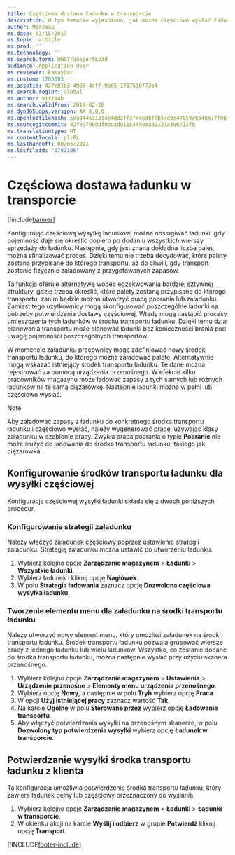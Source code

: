 ```yaml
---
title: Częściowa dostawa ładunku w transporcie
description: W tym temacie wyjaśniono, jak można częściowo wysłać ładunek i odłożyć planowania pojemności dla ładunku.
author: Mirzaab
ms.date: 03/15/2017
ms.topic: article
ms.prod: ''
ms.technology: ''
ms.search.form: WHSTransportLoad
audience: Application User
ms.reviewer: kamaybac
ms.custom: 1705903
ms.assetid: 427e01b3-4968-4cff-9b85-1717530f72e4
ms.search.region: Global
ms.author: mirzaab
ms.search.validFrom: 2016-02-28
ms.dyn365.ops.version: AX 8.0.0
ms.openlocfilehash: 5ea844531314b4dd2ff3fa46d8f0b57d9c47059e684d677f06f8259b264d4a90
ms.sourcegitcommit: 42fe9790ddf0bdad911544deaa82123a396712fb
ms.translationtype: HT
ms.contentlocale: pl-PL
ms.lasthandoff: 08/05/2021
ms.locfileid: "6782306"
---
```

# <a name="partial-shipment-of-a-transport-load"></a>Częściowa dostawa ładunku w transporcie

[!include[banner](../includes/banner.md)]

Konfigurując częściową wysyłkę ładunków, można obsługiwać ładunki, gdy pojemność daje się określić dopiero po dodaniu wszystkich wierszy sprzedaży do ładunku. Następnie, gdy jest znana dokładna liczba palet, można sfinalizować proces. Dzięki temu nie trzeba decydować, które palety zostaną przypisane do którego transportu, aż do chwili, gdy transport zostanie fizycznie załadowany z przygotowanych zapasów.

Ta funkcja oferuje alternatywę wobec egzekwowania bardziej sztywnej struktury, gdzie trzeba określić, które palety zostaną przypisane do którego transportu, zanim będzie można utworzyć pracę pobrania lub załadunku. Zamiast tego użytkownicy mogą skonfigurować poszczególne ładunki na potrzeby potwierdzenia dostawy częściowej. Wtedy mogą nastąpić procesy umieszczenia tych ładunków w środku transportu ładunku. Dzięki temu dział planowania transportu może planować ładunki bez konieczności brania pod uwagę pojemności poszczególnych transportów.

W momencie załadunku pracownicy mogą zdefiniować nowy środek transportu ładunku, do którego można załadować paletę. Alternatywnie mogą wskazać istniejący środek transportu ładunku. Te dane można rejestrować za pomocą urządzenia przenośnego. W efekcie kilku pracowników magazynu może ładować zapasy z tych samych lub różnych ładunków na tę samą ciężarówkę. Następnie ładunki można w pełni lub częściowo wysłać.

> [!NOTE] 
> Aby załadować zapasy z ładunku do konkretnego środka transportu ładunku i częściowo wysłać, należy wygenerować pracę, używając klasy załadunku w szablonie pracy. Zwykła praca pobrania o typie **Pobranie** nie może służyć do ładowania do środka transportu ładunku, takiego jak ciężarówka.

## <a name="set-up-transport-loads-for-partial-shipment"></a>Konfigurowanie środków transportu ładunku dla wysyłki częściowej

Konfiguracja częściowej wysyłki ładunki składa się z dwóch poniższych procedur.

### <a name="set-the-loading-strategy"></a>Konfigurowanie strategii załadunku

Należy włączyć załadunek częściowy poprzez ustawienie strategii załadunku. Strategię załadunku można ustawić po utworzeniu ładunku.

1. Wybierz kolejno opcje **Zarządzanie magazynem** \> **Ładunki** \> **Wszystkie ładunki**.
2. Wybierz ładunek i kliknij opcję **Nagłówek**.
3. W polu **Strategia ładowania** zaznacz opcję **Dozwolona częściowa wysyłka ładunku**.

### <a name="create-a-menu-item-for-loading-of-transport-loads"></a>Tworzenie elementu menu dla załadunku na środki transportu ładunku

Należy utworzyć nowy element menu, który umożliwi załadunek na środki transportu ładunku. Środek transportu ładunku pozwala grupować wiersze pracy z jednego ładunku lub wielu ładunków. Wszystko, co zostanie dodane do środka transportu ładunku, można następnie wysłać przy użyciu skanera przenośnego.

1. Wybierz kolejno opcje **Zarządzanie magazynem** \> **Ustawienia** \> **Urządzenie przenośne** \> **Elementy menu urządzenia przenośnego**.
2. Wybierz opcję **Nowy**, a następnie w polu **Tryb** wybierz opcję **Praca**.
3. W opcji **Użyj istniejącej pracy** zaznacz wartość **Tak**.
4. Na karcie **Ogólne** w polu **Sterowane przez** wybierz opcję **Ładowanie transportu**.
5. Aby włączyć potwierdzania wysyłki na przenośnym skanerze, w polu **Dozwolony typ potwierdzenia wysyłki** wybierz opcję **Ładunek w transporcie**.

## <a name="confirm-shipment-of-a-transport-load-from-the-client"></a>Potwierdzanie wysyłki środka transportu ładunku z klienta

Ta konfiguracja umożliwia potwierdzenie środka transportu ładunku, który zawiera ładunek pełny lub częściowy przeznaczony do wysłania.

1. Wybierz kolejno opcje **Zarządzanie magazynem** \> **Ładunki** \> **Ładunki w transporcie**.
2. W okienku akcji na karcie **Wyślij i odbierz** w grupie **Potwierdź** kliknij opcję **Transport**.


[!INCLUDE[footer-include](../../includes/footer-banner.md)]